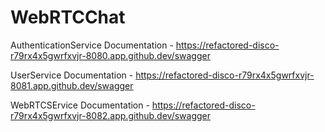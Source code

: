 # WebRTCChat

AuthenticationService Documentation - https://refactored-disco-r79rx4x5gwrfxvjr-8080.app.github.dev/swagger

UserService Documentation - https://refactored-disco-r79rx4x5gwrfxvjr-8081.app.github.dev/swagger

WebRTCSErvice Documentation - https://refactored-disco-r79rx4x5gwrfxvjr-8082.app.github.dev/swagger
